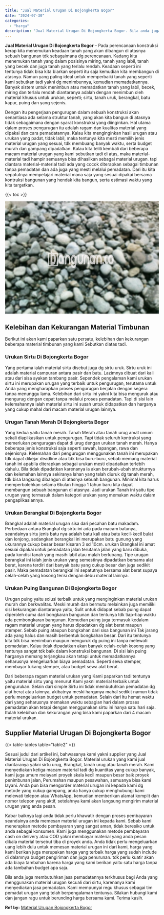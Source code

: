 ```yaml
---
title: "Jual Material Urugan Di Bojongkerta Bogor"
date: "2024-07-30"
categories: 
  - "harga"
description: "Jual Material Urugan Di Bojongkerta Bogor. Bila anda juga membutuhkan jasa pemadatannya terkhusus bagi Anda yang menggunakan material urugan kecuali dari sir..."
---
```


**Jual Material Urugan Di Bojongkerta Bogor** – Pada perencanaan konstruksi kerap kita menemukan keadaan tanah yang akan dibangun di atasnya sebuah bangunan tdk sebagaimana dg perencanaan. Kadang kita menemukan tanah yang dalam posisinya miring, tanah yang labil, tanah yang becek dan juga tanah yang terlalu rendah. Keadaan seperti ini tentunya tidak bisa kita biarkan seperti itu saja kemudian kita membangun di atasnya. Namun yang paling ideal untuk memperbaiki tanah yang seperti kami sebutkan tadi yakni dg menimbunnya, kemudian memadatkannya. Banyak sistem untuk menimbun atau memadatkan tanah yang labil, becek, miring dan terlalu rendah diantaranya adalah dengan menimbun oleh material khusus untuk urukan, seperti; sirtu, tanah uruk, berangkal, batu kapur, puing dan yang sejenis.

Dengan itu pengerjaan pengurugan dalam sebuah konstruksi akan senantiasa ada selama struktur tanah, yang akan kita bangun di atasnya tidak sebagaimana dengan syarat konstruksi yang diinginkan. Hal utama dalam proses pengurugan itu adalah ragam dan kualitas material yang dipakai dan cara pemadatannya. Kalau kita menginginkan hasil urugan atau urukan yang padat, tidak labil, maka tentunya kita mesti memilih jenis material urugan yang sesuai, tdk membuang banyak waktu, serta budget murah dan gampang dipadatkan. Kalau kita teliti kembali dari beberapa macam material urugan yang kami sebutkan tadi di atas, maka material-material tadi hampir semuanya bisa dihasilkan sebagai material urugan. tapi diantara material-material tadi ada yang cocok diterapkan sebagai timbunan tanpa pemadatan dan ada juga yang mesti melalui pemadatan. Dari itu kita sepatutnya mempelajari material mana saja yang sesuai dipakai bersama kontruksi bangunan yang hendak kita bangun, serta estimasi waktu yang kita targetkan.

{{< toc >}}

![Jual Material Urugan Di Bojongkerta Bogor](/images/jual-urugan-43.png)

## Kelebihan dan Kekurangan Material Timbunan

Berikut ini akan kami paparkan satu persatu, kelebihan dan kekurangan beberapa material timbunan yang kami Sebutkan diatas tadi.

### Urukan Sirtu Di Bojongkerta Bogor

Yang pertama ialah material sirtu disebut juga dg sirtu uruk. Sirtu uruk ini adalah material campuran antara pasir dan batu. Lazimnya dibuat dari kali atau dari sisa ayakan tambang pasir. Sependek pengalaman kami urukan sirtu ini merupakan urugan yang terbaik untuk pengurugan, terutama untuk Anda yang mengharapkan proses pengurugan berjalan dengan segera tanpa menunggu lama. Kelebihan dari sirtu ini yakni kita bisa menguruk atau mengurug dengan cepat tanpa melalui proses pemadatan. Tapi di sisi lain kelemahannya ialah material sirtu ini susah untuk didapatkan dan harganya yang cukup mahal dari macam material urugan lainnya.

### Urugan Tanah Merah Di Bojongkerta Bogor

Yang kedua yaitu tanah merah. Tanah Merah atau tanah urug amat umum sekali diaplikasikan untuk pengurugan. Tapi tidak seluruh kontruksi yang memerlukan pengurugan dapat di urug dengan urukan tanah merah. Hanya beberapa jenis konstruksi saja seperti sawah, lapangan, rawa dan sejenisnya. Kelemahan dari pengurugan menggunakan tanah ini merupakan tdk dapat dikejar deadline atau tdk bisa buru-buru, sebab memang material tanah ini apabila diterapkan sebagai urukan mesti dipadatkan terlebih dahulu. Bila tidak dipadatkan karenanya ia akan berubah-ubah strukturnya dan kelemahan lainnya sekiranya lahan yang telah diuruk dg tanah merah, tdk bisa langsung dibangun di atasnya sebuah bangunan. Minimal kita harus memperbolehkan selama 6bulan hingga 1 tahun baru kita dapat membangun sebuah bangunan di atasnya. Jadi urukan Tanah ini yaitu tipe urugan yang termasuk dalam kategori urukan yang memakan waktu dalam pengaplikasiannya.

### Urukan Berangkal Di Bojongkerta Bogor

Brangkal adalah material urugan sisa dari pecahan batu makadam. Perbedaan antara Brangkal dg sirtu ini ada pada macam batunya, seandainya sirtu jenis batu nya adalah batu kali atau batu kecil-kecil bulat dan lonjong, sedangkan berangkal ini merupakan batu gunung yang ukurannya cukup besar besar kisaran 3 sd 10cm. urukan Brangkal ini amat sesuai dipakai untuk pemadatan jalan terutama jalan yang baru dibuka, pada kondisi tanah yang masih labil atau malah berlubang. Tipe urugan berangkal ini ialah jenis urukan yang semestinya dipadatkan bersama alat berat, karena terdiri dari banyak batu yang cukup besar dan juga sedikit pasir. Maka pemadatan berangkal ini sepatutnya bersama alat berat supaya celah-celah yang kosong terisi dengan debu material lainnya.

### Urukan Puing Bangunan Di Bojongkerta Bogor

Urugan puing yaitu solusi terbaik untuk yang menginginkan material urukan murah dan berkwalitas. Meski murah dan bermutu melainkan juga memiliki sisi kekurangan diantaranya yaitu; Sulit untuk didapat sebab puing dapat diperoleh cuma dari bongkaran bangunan dan tentunya tdk tiap-tiap waktu ada pembongkaran bangunan. Kemudian puing juga termasuk kedalam ragam material urugan yang harus dipadatkan dg alat berat maupun stemper. Sebab puing ataupun bongkahan dari sisa bangunan ini Tak jarang ada yang halus dan masih berbentuk bongkahan besar. Dari itu tentunya kita tdk bisa menimbun maupun menguruk dg puing ini tanpa melewati pemadatan. Kalau tidak dipadatkan akan banyak celah-celah kosong yang tentunya sangat tdk baik dalam konstruksi bangunan. Di sisi lain puing harganya memang terjangkau akan tetapi untuk memadatkannya seharusnya mengeluarkan biaya pemadatan. Seperti sewa stemper, membayar tukang stemper, atau budget sewa alat berat.

Dari beberapa ragam material urukan yang Kami paparkan tadi tentunya yaitu material sirtu yang menurut Kami yakni material terbaik untuk pengurukan. Selain dari simple Sirtu ini tidak membutuhkan pemadatan dg alat berat atau lainnya, akibatnya meski harganya mahal sedikit namun tidak perlu mengeluarkan budget untuk pemadatan. Selain dari itu hemat waktu dari yang seharusnya memakan waktu sebagian hari dalam proses pemadatan akan tetapi dengan menggunakan sirtu ini hanya satu hari saja. Itulah kelebihan dan kekurangan yang bisa kami paparkan dari 4 macam material urukan.

## Supplier Material Urugan Di Bojongkerta Bogor

{{< table-tables table="table2" >}}

Sesuai judul dari artikel ini, bahwasanya kami yakni supplier yang Jual Material Urugan Di Bojongkerta Bogor. Material urukan yang kami jual diantaranya yakni sirtu urug, Brangkal, tanah urug atau tanah merah. Kami menyediakan ketiga macam material tadi dg kuantitas yang cukup banyak, kami juga umum melayani proyek skala kecil maupun besar baik proyek penimbunan jalan, Perumahan maupun pesawahan, semuanya bisa kami layani. Anda pun bisa mengorder material urugan ini kepada kami dg metode yang cukup gampang, anda hanya cukup menghubungi kami melewati telepon atau WhatsApp, kemudian memberikan alamat komplit dan nomor telepon yang aktif, setelahnya kami akan langsung mengirim material urugan yang anda pesan.

Kabar baiknya lagi anda tidak perlu khawatir dengan proses pembayaran seandainya anda memesan material urugan ini kepada kami. Sebab kami menerapkan metode pembayaran yang sangat aman, tidak beresiko untuk anda sebagai konsumen. Kami juga menggunakan metode pembayaran cash on delivery atau COD yakni membayar material yang anda pesan dikala material tersebut tiba di proyek anda. Anda tidak perlu mengeluarkan uang lebih dulu untuk memesan material urugan ini dari kami, harga yang kami berikan juga merupakan harga yang terbaik harga yang sudah include di dalamnya budget pengiriman dan juga penurunan. tdk perlu kuatir akan ada biaya tambahan karena harga yang kami berikan yaitu satu harga tanpa ada tambahan budget apa saja.

Bila anda juga membutuhkan jasa pemadatannya terkhusus bagi Anda yang menggunakan material urugan kecuali dari sirtu, karenanya kami menyediakan jasa pemadatan. Kami mempunyai regu khusus sebagai tim pemadat urugan yang telah berpengalaman tentunya. Silakan hubungi kami dan jangan ragu untuk berunding harga bersama kami. Terima kasih.

**Ref by:** [Material Urugan Bojongkerta Bogor](https://id.wikipedia.org/wiki/Material)
